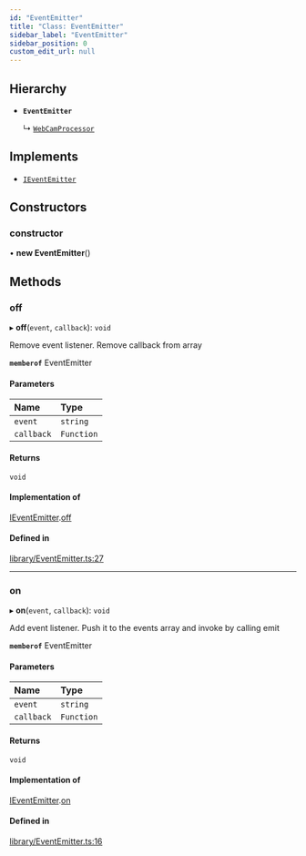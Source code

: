 ```yaml
---
id: "EventEmitter"
title: "Class: EventEmitter"
sidebar_label: "EventEmitter"
sidebar_position: 0
custom_edit_url: null
---
```


## Hierarchy

- **`EventEmitter`**

  ↳ [`WebCamProcessor`](WebCamProcessor.md)

## Implements

- [`IEventEmitter`](../interfaces/IEventEmitter.md)

## Constructors

### constructor

• **new EventEmitter**()

## Methods

### off

▸ **off**(`event`, `callback`): `void`

Remove event listener. Remove callback from array

**`memberof`** EventEmitter

#### Parameters

| Name | Type |
| :------ | :------ |
| `event` | `string` |
| `callback` | `Function` |

#### Returns

`void`

#### Implementation of

[IEventEmitter](../interfaces/IEventEmitter.md).[off](../interfaces/IEventEmitter.md#off)

#### Defined in

[library/EventEmitter.ts:27](https://github.com/sergio-lucas/webCamProcessor/blob/e78be59/src/library/EventEmitter.ts#L27)

___

### on

▸ **on**(`event`, `callback`): `void`

Add event listener. Push it to the events array and invoke by calling emit

**`memberof`** EventEmitter

#### Parameters

| Name | Type |
| :------ | :------ |
| `event` | `string` |
| `callback` | `Function` |

#### Returns

`void`

#### Implementation of

[IEventEmitter](../interfaces/IEventEmitter.md).[on](../interfaces/IEventEmitter.md#on)

#### Defined in

[library/EventEmitter.ts:16](https://github.com/sergio-lucas/webCamProcessor/blob/e78be59/src/library/EventEmitter.ts#L16)
